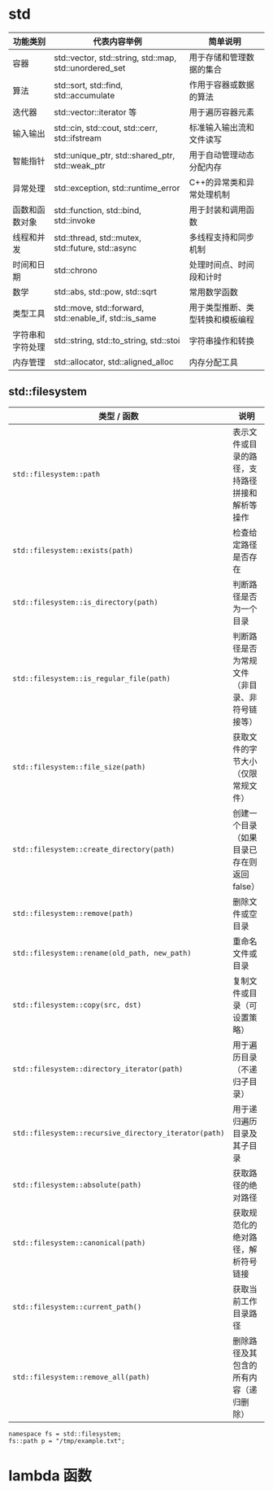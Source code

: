 # std
| 功能类别       | 代表内容举例                                   | 简单说明                   |
| -------------- | ---------------------------------------------- | -------------------------- |
| 容器           | std::vector, std::string, std::map, std::unordered_set | 用于存储和管理数据的集合     |
| 算法           | std::sort, std::find, std::accumulate          | 作用于容器或数据的算法       |
| 迭代器         | std::vector<T>::iterator 等                      | 用于遍历容器元素             |
| 输入输出       | std::cin, std::cout, std::cerr, std::ifstream   | 标准输入输出流和文件读写     |
| 智能指针       | std::unique_ptr, std::shared_ptr, std::weak_ptr | 用于自动管理动态分配内存     |
| 异常处理       | std::exception, std::runtime_error               | C++的异常类和异常处理机制    |
| 函数和函数对象 | std::function, std::bind, std::invoke            | 用于封装和调用函数           |
| 线程和并发     | std::thread, std::mutex, std::future, std::async | 多线程支持和同步机制         |
| 时间和日期     | std::chrono                                      | 处理时间点、时间段和计时     |
| 数学           | std::abs, std::pow, std::sqrt                     | 常用数学函数                 |
| 类型工具       | std::move, std::forward, std::enable_if, std::is_same | 用于类型推断、类型转换和模板编程 |
| 字符串和字符处理 | std::string, std::to_string, std::stoi            | 字符串操作和转换             |
| 内存管理       | std::allocator, std::aligned_alloc                | 内存分配工具                 |


## std::filesystem 
| 类型 / 函数                                        | 说明                                         |
|--------------------------------------------------|--------------------------------------------|
| `std::filesystem::path`                          | 表示文件或目录的路径，支持路径拼接和解析等操作     |
| `std::filesystem::exists(path)`                  | 检查给定路径是否存在                             |
| `std::filesystem::is_directory(path)`            | 判断路径是否为一个目录                             |
| `std::filesystem::is_regular_file(path)`         | 判断路径是否为常规文件（非目录、非符号链接等）             |
| `std::filesystem::file_size(path)`               | 获取文件的字节大小（仅限常规文件）                     |
| `std::filesystem::create_directory(path)`        | 创建一个目录（如果目录已存在则返回 false）              |
| `std::filesystem::remove(path)`                  | 删除文件或空目录                                   |
| `std::filesystem::rename(old_path, new_path)`    | 重命名文件或目录                                  |
| `std::filesystem::copy(src, dst)`                | 复制文件或目录（可设置策略）                          |
| `std::filesystem::directory_iterator(path)`      | 用于遍历目录（不递归子目录）                          |
| `std::filesystem::recursive_directory_iterator(path)` | 用于递归遍历目录及其子目录                        |
| `std::filesystem::absolute(path)`                | 获取路径的绝对路径                                 |
| `std::filesystem::canonical(path)`               | 获取规范化的绝对路径，解析符号链接                        |
| `std::filesystem::current_path()`                | 获取当前工作目录路径                               |
| `std::filesystem::remove_all(path)`              | 删除路径及其包含的所有内容（递归删除）                   |

```
namespace fs = std::filesystem;
fs::path p = "/tmp/example.txt";
```


# lambda 函数
